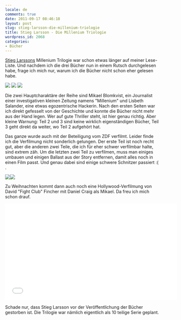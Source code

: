 ```yaml
---
locale: de
comments: true
date: 2011-09-17 08:46:18
layout: post
slug: stieg-larsson-die-millenium-triologie
title: Stieg Larsson - Die Millenium Triologie
wordpress_id: 2068
categories:
- Bücher
---
```


[Stieg Larssons](http://de.wikipedia.org/wiki/Stieg_Larsson) Millenium Trilogie
war schon etwas länger auf meiner Lese-Liste. Und nachdem ich die drei Bücher
nun in einem Rutsch durchgelesen habe, frage ich mich nur, warum ich die Bücher
nicht schon eher gelesen habe.

[![](http://ws.assoc-amazon.de/widgets/q?_encoding=UTF8&Format=_SL160_&ASIN=3453432452&MarketPlace=DE&ID=AsinImage&WS=1&tag=wannawork-21&ServiceVersion=20070822)](http://www.amazon.de/gp/product/3453432452/ref=as_li_ss_il?ie=UTF8&tag=wannawork-21&linkCode=as2&camp=1638&creative=19454&creativeASIN=3453432452) [![](http://ws.assoc-amazon.de/widgets/q?_encoding=UTF8&Format=_SL160_&ASIN=3453433173&MarketPlace=DE&ID=AsinImage&WS=1&tag=wannawork-21&ServiceVersion=20070822)](http://www.amazon.de/gp/product/3453433173/ref=as_li_ss_il?ie=UTF8&tag=wannawork-21&linkCode=as2&camp=1638&creative=19454&creativeASIN=3453433173) [![](http://ws.assoc-amazon.de/widgets/q?_encoding=UTF8&Format=_SL160_&ASIN=3453434064&MarketPlace=DE&ID=AsinImage&WS=1&tag=wannawork-21&ServiceVersion=20070822)](http://www.amazon.de/gp/product/3453434064/ref=as_li_ss_il?ie=UTF8&tag=wannawork-21&linkCode=as2&camp=1638&creative=19454&creativeASIN=3453434064)

Die zwei Hauptcharaktäre der Reihe sind  Mikael Blomkvist, ein Journalist einer
investigativen kleinen Zeitung namens "Millenium" und Lisbeth Salander, eine
etwas egozentrische Hackerin. Nach den ersten Seiten war ich direkt gefesselt
von der Geschichte und konnte die Bücher nicht mehr aus der Hand legen. Wer auf
gute Thriller steht, ist hier genau richtig. Aber kleine Warnung: Teil 2 und 3
sind keine wirklich eigenständigen Bücher, Teil 3 geht direkt da weiter, wo
Teil 2 aufgehört hat.

Das ganze wurde auch mit der Beteiligung vom ZDF verfilmt. Leider finde ich die
Verfilmung nicht sonderlich gelungen. Der erste Teil ist noch recht gut, aber
die anderen zwei Teile, die ich für eher schwer verfilmbar halte, sind extrem
zäh. Um die letzten zwei Teil zu verfilmen, muss man einiges umbauen und
einigen Ballast aus der Story entfernen, damit alles noch in einen Film passt.
Und genau dabei sind einige schwere Schnitzer passiert :( .

[![](http://ws.assoc-amazon.de/widgets/q?_encoding=UTF8&Format=_SL160_&ASIN=B004FHEKGY&MarketPlace=DE&ID=AsinImage&WS=1&tag=wannawork-21&ServiceVersion=20070822)](http://www.amazon.de/gp/product/B004FHEKGY/ref=as_li_ss_il?ie=UTF8&tag=wannawork-21&linkCode=as2&camp=1638&creative=19454&creativeASIN=B004FHEKGY)![](http://www.assoc-amazon.de/e/ir?t=&l=as2&o=3&a=B004FHEKGY)

Zu Weihnachten kommt dann auch noch eine Hollywood-Verfilmung von David "Fight
Club" Fincher mit Daniel Craig als Mikael. Da freu ich mich schon drauf.

<iframe width="560" height="315" src="//www.youtube.com/embed/WVLvMg62RPA" frameborder="0" allowfullscreen=""></iframe>

Schade nur, dass Stieg Larsson vor der Veröffentlichung der Bücher gestorben
ist. Die Trilogie war nämlich eigentlich als 10 teilige Serie geplant.
